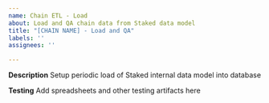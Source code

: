```yaml
---
name: Chain ETL - Load
about: Load and QA chain data from Staked data model
title: "[CHAIN NAME] - Load and QA"
labels: ''
assignees: ''

---
```


**Description**
Setup periodic load of Staked internal data model into database

**Testing**
Add spreadsheets and other testing artifacts here
